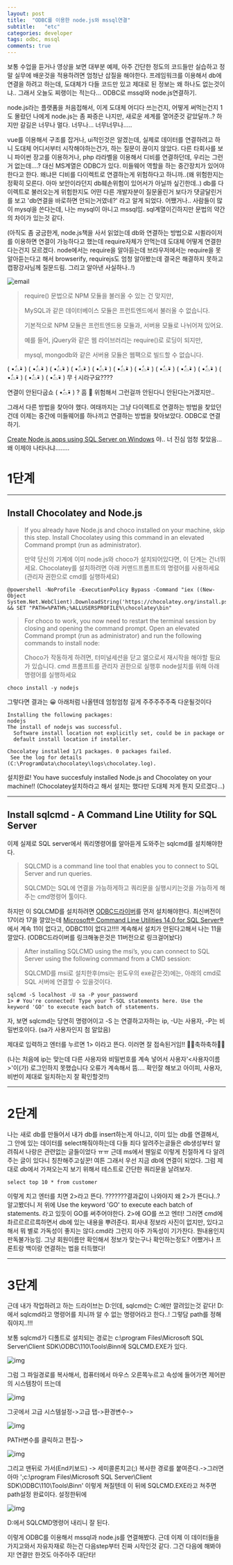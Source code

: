 ```yaml
---
layout: post
title:  "ODBC를 이용한 node.js와 mssql연결"
subtitle:   "etc"
categories: developer
tags: odbc, mssql
comments: true
---
```




보통 수업을 듣거나 영상을 보면 대부분 예제, 아주 간단한 정도의 코드들만 실습하고 정말 실무에 배운것을 적용하려면 엄청난 삽질을 해야한다. 프레임워크를 이용해서 db에 연결을 하려고 하는데, 도대체가 다들 코드만 있고 제대로 된 정보는 왜 하나도 없는것이냐.. 그래서 오늘도 찌랭이는 적는다... ODBC로 mssql와 node.js연결하기.

node.js라는 플랫폼을 처음접해서, 이게 도대체 어디다 쓰는건지, 어떻게 써먹는건지 1도 몰랐던 나에게 node.js는 좀 짜증은 나지만, 새로운 세계를 열어준것 같았달까..? 하지만 갈길은 너무나 멀다. 너무나... 너무너무나.....

vue를 이용해서 구조를 잡거나, ui적인것은 알겠는데, 실제로 데이터를 연결하려고 하니 도대체 어디서부터 시작해야하는건가, 하는 질문이 끊이지 않았다. 다른 타회사를 보니 파이썬 장고를 이용하거나, php 라라벨을 이용해서 디비를 연결하던데, 우리는 그런거 없는데....? 대신 MS계열은 ODBC가 있다. 미들웨어 역할을 하는 중간장치가 있어야한다고 한다. 왜냐믄 디비를 다이렉트로 연결하는게 위험하다고 하니까..(왜 위험한지는 정확히 모른다. 아마 보안이라던지 db훼손위험이 있어서가 아닐까 싶긴한데..) db를 다이렉트로 불러오는게 위험한지도 어떤 다른 개발자분이 질문올린거 보다가 댓글달린거를 보고 'db연결을 바로하면 안되는거였네?' 라고 알게 되었다. 어쨌거나.. 사람들이 많이 mysql을 쓴다는데, 나는 mysql이 아니고 mssql임. sql계열이긴하지만 문법의 약간의 차이가 있는것 같다. 

(아직도 좀 궁금한게, node.js책을 사서 읽었는데 db와 연결하는 방법으로 시퀼라이저를 이용하면 연결이 가능하다고 했는데 require자체가 안먹는데 도대체 어떻게 연결한다는건지 모르겠다. node에서는 require을 알아듣는데 브라우저에서는 require을 못알아듣는다고 해서 browserify, requirejs도 엄청 알아봤는데 결국은 해결하지 못하고 캡팡강사님께 질문드림. 그리고 알아낸 사실하나..!)

![email](/assets/img/email.PNG)

>require() 문법으로 NPM 모듈을 불러올 수 있는 건 맞지만,
>
>MySQL과 같은 데이터베이스 모듈은 프런트엔드에서 불러올 수 없습니다.
>
>
>
>기본적으로 NPM 모듈은 프런트엔드용 모듈과, 서버용 모듈로 나뉘어져 있어요.
>
>예를 들어, jQuery와 같은 웹 라이브러리는 require()로 로딩이 되지만,
>
>mysql, mongodb와 같은 서버용 모듈은 웹팩으로 빌드할 수 없습니다.

 ( •᷄⌓•᷅ )  ( •᷄⌓•᷅ )  ( •᷄⌓•᷅ )  ( •᷄⌓•᷅ )  ( •᷄⌓•᷅ )  ( •᷄⌓•᷅ )  ( •᷄⌓•᷅ )  ( •᷄⌓•᷅ )  ( •᷄⌓•᷅ )  ( •᷄⌓•᷅ )  ( •᷄⌓•᷅ )  ( •᷄⌓•᷅ )  ( •᷄⌓•᷅ ) 무ㅓ시라구요????

연결이 안된다굽쇼 ( •᷄⌓•᷅ ) ? 흠 🤔 위험해서 그런걸까 안된다니 안된다는거겠지만..

그래서 다른 방법을 찾아야 했다. 여태까지는 그냥 다이렉트로 연결하는 방법을 찾았던건데 이제는 중간에 미들웨어를 하나끼고 연결하는 방법을 찾아보았다. ODBC로 연결하기.

[Create Node.js apps using SQL Server on Windows](https://www.microsoft.com/en-us/sql-server/developer-get-started/node/windows/) 야.. 너 진심 엄청 찾았음… 왜 이제야 나타나냐……..

# 1단계

---

## Install Chocolatey and Node.js

> If you already have Node.js and choco installed on your machine, skip this step. Install Chocolatey using this command in an elevated Command prompt (run as administrator).
>
> 만약 당신의 기계에 이미 node.js와 choco가 설치되어있다면, 이 단계는 건너뛰세요. Chocolatey를 설치하려면 아래 커맨드프롬프트의 명령어를 사용하세요(관리자 권한으로 cmd를 실행하세요)

~~~
@powershell -NoProfile -ExecutionPolicy Bypass -Command "iex ((New-Object System.Net.WebClient).DownloadString('https://chocolatey.org/install.ps1'))" && SET "PATH=%PATH%;%ALLUSERSPROFILE%\chocolatey\bin"
~~~

> For choco to work, you now need to restart the terminal session by closing and opening the command prompt. Open an elevated Command prompt (run as administrator) and run the following commands to install node:
>
> Choco가 작동하게 하려면, 터미널세션을 닫고 엶으로서 재시작을 해야할 필요가 있습니다. cmd 프롬프트를 관리자 권한으로 실행후 node설치를 위해 아래 명령어를 실행하세요

~~~
choco install -y nodejs
~~~

그렇다면 결과는 😀 아래처럼 나올텐데 엄청엄청 길게 주주주주주죽 다운될것이다

~~~
Installing the following packages:
nodejs
The install of nodejs was successful.
  Software install location not explicitly set, could be in package or
  default install location if installer.

Chocolatey installed 1/1 packages. 0 packages failed.
 See the log for details (C:\ProgramData\chocolatey\logs\chocolatey.log).
~~~

설치완료! You have succesfuly installed Node.js and Chocolatey on your machine!! (Chocolatey설치하라고 해서 설치는 했다만 도대체 저게 뭔지 모르겠다...)



---

## Install sqlcmd - A Command Line Utility for SQL Server

이제 실제로 SQL server에서 쿼리명령어를 알아듣게 도와주는 sqlcmd를 설치해야한다. 

> SQLCMD is a command line tool that enables you to connect to SQL Server and run queries.
>
> SQLCMD는 SQL에 연결을 가능하게하고 쿼리문을 실행시키는것을 가능하게 해주는 cmd명령어 툴이다.

하지만 이 SQLCMD를 설치하려면 [ODBC드라이버](https://www.microsoft.com/en-us/download/details.aspx?id=36434)를 먼저 설치해야한다. 최신버전이 17이라 17을 깔았는데 [Microsoft® Command Line Utilities 14.0 for SQL Server®](https://www.microsoft.com/en-us/download/details.aspx?id=53591) 에서 계속 11이 없다고, ODBC11이 없다고!!!! 계속해서 설치가 안된다고해서 나는 11을 깔았다. (ODBC드라이버를 링크해놓은것은 11버전으로 링크걸어놨다)

> After installing SQLCMD using the msi’s, you can connect to SQL Server using the following command from a CMD session:
>
> SQLCMD를 msi로 설치한후(msi는 윈도우의 exe같은것)에는, 아래의 cmd로 SQL 서버에 연결할 수 있을것이다. 

~~~
sqlcmd -S localhost -U sa -P your_password
1> # You're connected! Type your T-SQL statements here. Use the keyword 'GO' to execute each batch of statements.
~~~



자, 보면 sqlcmd는 당연히 명령어이고 -S 는 연결하고자하는 ip, -U는 사용자,  -P는 비밀번호이다. (sa가 사용자인지 첨 알았음)

제대로 입력하고 엔터를 누르면 1> 이라고 뜬다. 이러면 잘 접속된거임!! 🎉🎉축하축하🎉🎉

(나는 처음에 ip는 맞는데 다른 사용자와 비밀번호를 계속 넣어서 사용자'<사용자이름>'이(가) 로그인하지 못했습니다 오류가 계속해서 뜸.... 확인잘 해보고 아이피, 사용자, 비번이 제대로 일치하는지 잘 확인할것!!)

---

# 2단계

나는 새로 db를 만들어서 내가 db를 insert하는게 아니고, 이미 있는 db를 연결해서, 그 안에 있는 데이터를 select해줘야하는데 다들 죄다 알려주는글들은 db생성부터 알려줘서 나랑은 관련없는 글들이었다 ㅠㅠ 근데 ms에서 웬일로 이렇게 친절하게 다 알려주는 글이 있다니 칭찬해주고싶꾼! 여튼 그래서 우선 지금 db에 연결이 되었다. 그럼 제대로 db에서 가져오는지 보기 위해서 테스트로 간단한 쿼리문을 날려보자. 

~~~
select top 10 * from customer
~~~



이렇게 치고 엔터를 치면 2>라고 뜬다. 
???????결과값이 나와야지 왜 2>가 뜬다냐..?
알고봤더니 저 위에 Use the keyword 'GO' to execute each batch of statements. 라고 있듯이 GO를 써주어야한다. 2>에 GO를 쓰고 엔터! 그러면 cmd에 촤르르르르륵하면서 db에 있는 내용을 뿌려준다. 회사내 정보라 사진이 없지만, 있다고 해서 뭐 별로 가독성이 좋지는 않다.cmd라 그런지 아주 가독성이 기가찬다. 뭔내용인지 판독불가능임. 그냥 회원이름만 확인해서 정보가 맞는구나 확인하는정도? 어쨌거나 프론트랑 백이랑 연결하는 법을 터득했다!



---

# 3단계

근데 내가 작업하려고 하는 드라이브는 D:인데, sqlcmd는 C:에만 깔려있는것 같다! D:에서 sqlcmd라고 명령어를 치니까 알 수 없는 명령어라고 한다..! 그렇담 path를 정해줘야지..!!!

보통 sqlcmd가 디폴트로 설치되는 경로는 c:\program Files\Microsoft SQL Server\Client SDK\ODBC\110\Tools\Binn에 SQLCMD.EXE가 있다. 

![img](/assets/img/180911001.png)

그럼 그 파일경로를 복사해서, 컴퓨터에서 마우스 오른쪽누르고 속성에 들어가면 제어판의 시스템창이 뜨는데 

![img](/assets/img/180911002.png)

그곳에서 고급 시스템설정->고급 탭->환경변수->

![img](/assets/img/180911003.png)

PATH변수를 클릭하고 편집->

![img](/assets/img/180911004.png)

그리고 맨뒤로 가서(End키보드) -> 세미콜론치고(;) 복사한 경로를 붙여준다.->그러면 아마 ';c:\program Files\Microsoft SQL Server\Client SDK\ODBC\110\Tools\Binn' 이렇게 쳐질텐데 이 뒤에 SQLCMD.EXE라고 쳐주면 path설정 완료이다. 설정한뒤에

![img](/assets/img/180911005.png)

D:에서 SQLCMD명령어 내리니 잘 된다.





이렇게 ODBC를 이용해서 mssql과 node.js를 연결해봤다. 근데 이제 이 데이터들을 가지고와서 자유자재로 하는건 다음step부터 진짜 시작인것 같다. 그건 다음에 해봐야지! 연결만 한것도 아주아주 대단타!



